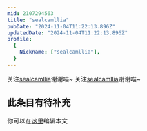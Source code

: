 ```yaml
---
mid: 2107294563
title: "sealcamllia"
pubDate: "2024-11-04T11:22:13.896Z"
updatedDate: "2024-11-04T11:22:13.896Z"
profile:
  {
    Nickname: ["sealcamllia"],
  }
---
```


关注[sealcamllia](https://space.bilibili.com/2107294563)谢谢喵~ 关注[sealcamllia](https://space.bilibili.com/2107294563)谢谢喵~

## 此条目有待补充
你可以在[这里](https://github.com/Yuhanawa/VTuber.ICU-Content/edit/master/v/sealcamllia/index.md)编辑本文
